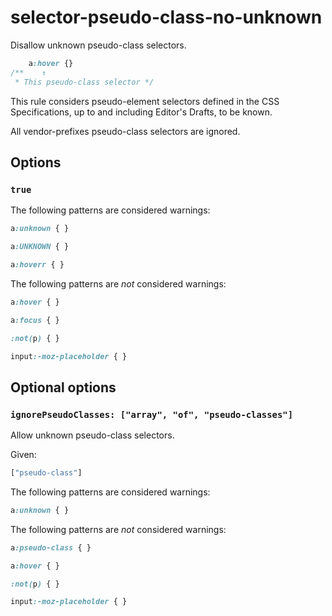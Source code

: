 # selector-pseudo-class-no-unknown

Disallow unknown pseudo-class selectors.

```css
    a:hover {}
/**    ↑
 * This pseudo-class selector */
```

This rule considers pseudo-element selectors defined in the CSS Specifications, up to and including Editor's Drafts, to be known.

All vendor-prefixes pseudo-class selectors are ignored.

## Options

### `true`

The following patterns are considered warnings:

```css
a:unknown { }
```

```css
a:UNKNOWN { }
```

```css
a:hoverr { }
```

The following patterns are *not* considered warnings:

```css
a:hover { }
```

```css
a:focus { }
```

```css
:not(p) { }
```

```css
input:-moz-placeholder { }
```

## Optional options

### `ignorePseudoClasses: ["array", "of", "pseudo-classes"]`

Allow unknown pseudo-class selectors.

Given:

```js
["pseudo-class"]
```

The following patterns are considered warnings:

```css
a:unknown { }
```

The following patterns are *not* considered warnings:

```css
a:pseudo-class { }
```

```css
a:hover { }
```

```css
:not(p) { }
```

```css
input:-moz-placeholder { }
```
